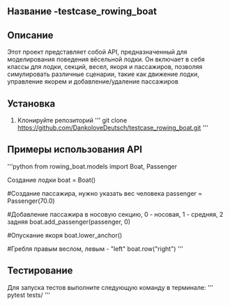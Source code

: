 ## Название -testcase_rowing_boat

## Описание
Этот проект представляет собой API, предназначенный для моделирования поведения вёсельной лодки. Он включает в себя классы для лодки, секций, весел, якоря и пассажиров, позволяя симулировать различные сценарии, такие как движение лодки, управление якорем и добавление/удаление пассажиров

## Установка
1. Клонируйте репозиторий
'''
git clone https://github.com/DankoloveDeutsch/testcase_rowing_boat.git
'''

## Примеры использования API
'''python
from rowing_boat.models import Boat, Passenger

Создание лодки
boat = Boat()

#Создание пассажира, нужно указать вес человека
passenger = Passenger(70.0) 

#Добавление пассажира в носовую секцию, 0 - носовая, 1 - средняя, 2 задняя
boat.add_passenger(passenger, 0) 

#Опускание якоря
boat.lower_anchor()

#Гребля правым веслом, левым - "left"
boat.row("right")
'''
## Тестирование

Для запуска тестов выполните следующую команду в терминале:
'''
pytest tests/
'''
